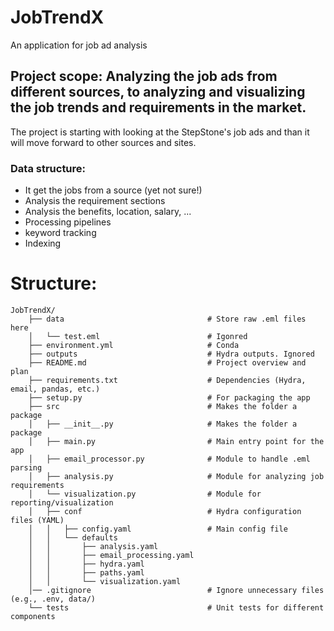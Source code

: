 # JobTrendX
An application for job ad analysis

## Project scope: Analyzing the job ads from different sources, to analyzing and visualizing the job trends and requirements in the market.
The project is starting with looking at the StepStone's job ads and than it will move forward to other sources and sites.


### Data structure:
* It get the jobs from a source (yet not sure!)
* Analysis the requirement sections
* Analysis the benefits, location, salary, ...
* Processing pipelines
* keyword tracking
* Indexing

# Structure:
    JobTrendX/
        ├── data                                # Store raw .eml files here
        │   └── test.eml                        # Igonred
        ├── environment.yml                     # Conda
        ├── outputs                             # Hydra outputs. Ignored
        ├── README.md                           # Project overview and plan
        ├── requirements.txt                    # Dependencies (Hydra, email, pandas, etc.)
        ├── setup.py                            # For packaging the app
        ├── src                                 # Makes the folder a package
        │   ├── __init__.py                     # Makes the folder a package
        │   ├── main.py                         # Main entry point for the app
        │   ├── email_processor.py              # Module to handle .eml parsing
        │   ├── analysis.py                     # Module for analyzing job requirements
        │   └── visualization.py                # Module for reporting/visualization
        │   ├── conf                            # Hydra configuration files (YAML)
        │   │   ├── config.yaml                 # Main config file
        │   │   └── defaults
        │   │       ├── analysis.yaml
        │   │       ├── email_processing.yaml
        │   │       ├── hydra.yaml
        │   │       ├── paths.yaml
        │   │       └── visualization.yaml
        │── .gitignore                          # Ignore unnecessary files (e.g., .env, data/)
        └── tests                               # Unit tests for different components

